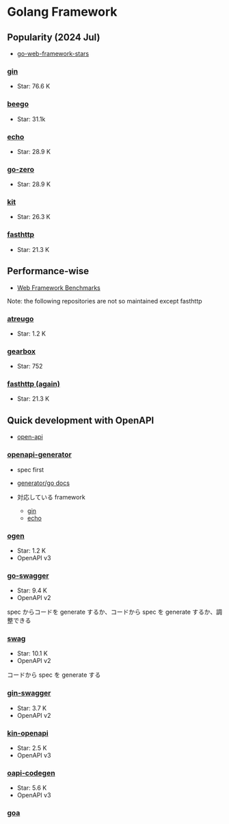 # Golang Framework

## Popularity (2024 Jul)

- [go-web-framework-stars](https://github.com/mingrammer/go-web-framework-stars)

### [gin](https://github.com/gin-gonic/gin)

- Star: 76.6 K

### [beego](https://github.com/beego/beego)

- Star: 31.1k

### [echo](https://github.com/labstack/echo)

- Star: 28.9 K

### [go-zero](https://github.com/zeromicro/go-zero)

- Star: 28.9 K

### [kit](https://github.com/go-kit/kit)

- Star: 26.3 K

### [fasthttp](https://github.com/valyala/fasthttp)

- Star: 21.3 K

## Performance-wise

- [Web Framework Benchmarks](https://www.techempower.com/benchmarks/#hw=ph&test=fortune&section=data-r22)

Note: the following repositories are not so maintained except fasthttp

### [atreugo](https://github.com/savsgio/atreugo)

- Star: 1.2 K

### [gearbox](https://github.com/gogearbox/gearbox)

- Star: 752

### [fasthttp (again)](https://github.com/valyala/fasthttp)

- Star: 21.3 K

## Quick development with OpenAPI

- [open-api](../../open-api/README.md)

### [openapi-generator](https://github.com/OpenAPITools/openapi-generator)

- spec first
- [generator/go docs](https://github.com/OpenAPITools/openapi-generator/blob/master/docs/generators/go.md)
- 対応している framework

  - [gin](https://github.com/OpenAPITools/openapi-generator/blob/master/docs/generators/go-gin-server.md)
  - [echo](https://github.com/OpenAPITools/openapi-generator/blob/master/docs/generators/go-echo-server.md)

### [ogen](https://github.com/ogen-go/ogen)

- Star: 1.2 K
- OpenAPI v3

### [go-swagger](https://github.com/go-swagger/go-swagger)

- Star: 9.4 K
- OpenAPI v2

spec からコードを generate するか、コードから spec を generate するか、調整できる

### [swag](https://github.com/swaggo/swag)

- Star: 10.1 K
- OpenAPI v2

コードから spec を generate する

### [gin-swagger](https://github.com/swaggo/gin-swagger)

- Star: 3.7 K
- OpenAPI v2

### [kin-openapi](https://github.com/getkin/kin-openapi)

- Star: 2.5 K
- OpenAPI v3

### [oapi-codegen](https://github.com/deepmap/oapi-codegen)

- Star: 5.6 K
- OpenAPI v3

### [goa](https://github.com/goadesign/goa)
